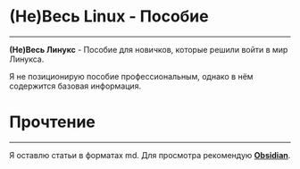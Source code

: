# (Не)Весь Linux - Пособие
____
**(Не)Весь Линукс** - Пособие для новичков, которые решили войти в мир Линукса.

Я не позиционирую пособие профессиональным, однако в нём содержится базовая информация.

# Прочтение
____
Я оставлю статьи в форматах md. Для просмотра рекомендую [**Obsidian**](https://obsidian.md/).